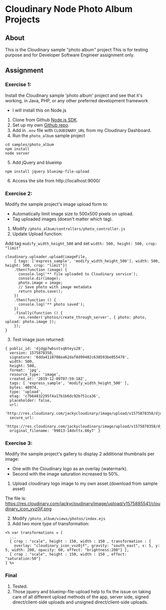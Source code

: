 # Cloudinary Node Photo Album Projects #

## About ##

This is the Cloudinary sample "photo album" project
This is for testing purpose and for Developer Software Engineer assignment only.


## Assignment ##

### Exercise 1: ###

Install the Cloudinary sample 'photo album' project and see that it's working, in Java, PHP, or any other preferred development framework

- I will install this on Node.js

1. Clone from Github [Node.js SDK](https://github.com/cloudinary/cloudinary_npm).
2. Set up my own [Github repo](https://github.com/JackyLN/my_cloudinary_node).
3. Add in `.env` file with `CLOUDINARY_URL` from my Cloudinary Dashboard.
4. Run the `photo_album` sample project

```
cd samples/photo_album
npm install
node server
```

5. Add jQuery and blueimp

```
npm install jquery blueimp-file-upload
``` 

6. Access the site from http://localhost:9000/

### Exercise 2: ###

Modify the sample project's image upload form to: 
- Automatically limit image size to 500x500 pixels on upload. 
- Tag uploaded images (doesn't matter which tag).

1. Modify `/photo_album/controllers/photo_controller.js`
2. Update Upload function:

Add tag `modify_width_height_500` and set `width: 500, height: 500, crop: "limit"`

```
cloudinary.uploader.upload(imageFile,
    { tags: ['express_sample', 'modify_width_height_500'], width: 500, height: 500, crop: "limit"})
    .then(function (image) {
      console.log('** file uploaded to Cloudinary service');
      console.dir(image);
      photo.image = image;
      // Save photo with image metadata
      return photo.save();
    })
    .then(function () {
      console.log('** photo saved');
    })
    .finally(function () {
      res.render('photos/create_through_server', { photo: photo, upload: photo.image });
    });
}
```

3. Test image json returned:

```
{ public_id: 'djdgp7wbsstsq6teys28',
  version: 1575878358,
  signature: '6dda4118708ea62daf8d99482c630593be055478',
  width: 500,
  height: 500,
  format: 'jpg',
  resource_type: 'image',
  created_at: '2019-12-09T07:59:18Z',
  tags: [ 'express_sample', 'modify_width_height_500' ],
  bytes: 40974,
  type: 'upload',
  etag: 'c7b64832295f4a17b1b6dc92b751ca36',
  placeholder: false,
  url:
   'http://res.cloudinary.com/jackycloudinary/image/upload/v1575878358/djdgp7wbsstsq6teys28.jpg',
  secure_url:
   'https://res.cloudinary.com/jackycloudinary/image/upload/v1575878358/djdgp7wbsstsq6teys28.jpg',
  original_filename: '99813-14dvttx.86y7' }
  ```

### Exercise 3: ###

Modify the sample project's gallery to display 2 additional thumbnails per image: 
- One with the Cloudinary logo as an overlay (watermark). 
- Second with the image saturation increased to 50%.

1. Upload cloudinary logo image to my own asset (download from sample asset)

  The file is: https://res.cloudinary.com/jackycloudinary/image/upload/v1575885541/cloudinary_icon_vvz0jf.png

2. Modify `/photo_album/views/photos/index.ejs` 
3. Add two more type of transformation:

```
<% var transformations = [
  ...
  { crop : "scale", height : 150, width : 150 , transformation : {
    overlay: "cloudinary_icon_vvz0jf", gravity: "south_east", x: 5, y: 5, width: 200, opacity: 60, effect: "brightness:200"} },
  { crop : "scale", height : 150, width : 150 , effect: "saturation:50"}
] %>  
```

### Final ###

1. Tested.
2. Those jquery and blueimp-file-upload help to fix the issue on taking care of all different upload methods of the app, server side, signed direct/client-side uploads and unsigned direct/client-side uploads.